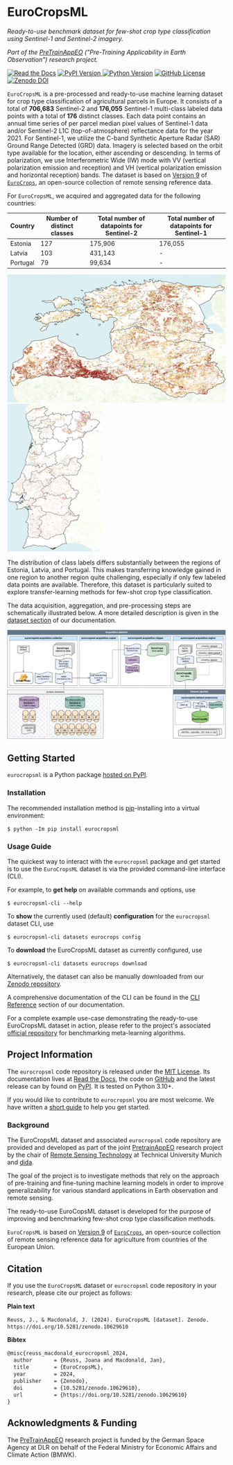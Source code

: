 # EuroCropsML
*Ready-to-use benchmark dataset for few-shot crop type classification using Sentinel-1 and Sentinel-2 imagery.*

*Part of the [PreTrainAppEO](https://www.asg.ed.tum.de/en/lmf/pretrainappeo/) ("Pre-Training Applicability in Earth Observation") research project.*

<!-- badges begin -->
[![Read the Docs](https://img.shields.io/readthedocs/eurocropsml/latest?style=flat&logo=readthedocs&logoColor=white)](https://eurocropsml.readthedocs.io/en/latest/?badge=latest)
[![PyPI Version](https://img.shields.io/pypi/v/eurocropsml?style=flat&logo=pypi&logoColor=white)
](https://pypi.org/p/eurocropsml)
[![Python Version](https://img.shields.io/python/required-version-toml?tomlFilePath=https%3A%2F%2Fraw.githubusercontent.com%2Fdida-do%2Feurocropsml%2Fmain%2Fpyproject.toml&style=flat&logo=python&logoColor=white)](https://www.python.org)
[![GitHub License](https://img.shields.io/github/license/dida-do/eurocropsml?style=flat)](LICENSE)
[![Zenodo DOI](https://img.shields.io/badge/doi-10.5281/zenodo.10629609-blue?style=flat&logo=doi&logoColor=white)
](https://zenodo.org/doi/10.5281/zenodo.10629609)
<!-- badges end -->

<!-- teaser-begin -->

`EuroCropsML` is a pre-processed and ready-to-use machine learning dataset for crop type classification of agricultural parcels in Europe.
It consists of a total of **706,683** Sentinel-2 and **176,055**  Sentinel-1 multi-class labeled data points with a total of **176** distinct classes.
Each data point contains an annual time series of per parcel median pixel values of Sentinel-1 data and/or Sentinel-2 L1C (top-of-atmosphere) reflectance data for the year 2021. For Sentinel-1, we utilize the C-band Synthetic Aperture Radar (SAR) Ground Range Detected (GRD) data. Imagery is selected based on the orbit type available for the location, either ascending or descending. In terms of polarization, we use Interferometric Wide (IW) mode with VV (vertical polarization emission and reception) and VH (vertical polarization emission and horizontal reception) bands.
The dataset is based on [Version 9](https://zenodo.org/records/10118572) of [`EuroCrops`](https://github.com/maja601/EuroCrops), an open-source collection of remote sensing reference data.

For `EuroCropsML`, we acquired and aggregated data for the following countries:

| Country      | Number of distinct classes | Total number of datapoints for Sentinel-2 | Total number of datapoints for Sentinel-1 | 
|--------------|----------------------------|-------------------------------------------|-------------------------------------------|
| Estonia      | 127                        | 175,906                                   | 176,055                                   | 
| Latvia       | 103                        | 431,143                                   | -                                         | 
| Portugal     | 79                         | 99,634                                    | -                                         | 

![Spatial distribution of labels within Estland and Latvia.](docs/_static/labels_spatial_distribution_EE_LV_nuts3_340.png)
![Spatial distribution of labels within Portugal.](docs/_static/labels_spatial_distribution_PT_nuts3_340.png)

The distribution of class labels differs substantially between the regions of Estonia, Latvia, and Portugal.
This makes  transferring knowledge gained in one region to another region quite challenging, especially if only few labeled data points are available.
Therefore, this dataset is particularly suited to explore transfer-learning methods for few-shot crop type classification. 

The data acquisition, aggregation, and pre-processing steps are schematically illustrated below. A more detailed description is given in the [dataset section](https://eurocropsml.readthedocs.io/en/latest/dataset.html) of our documentation.

![Data Acquisition Pipeline.](docs/_static/acquisition-pipeline-s1s2.png)
<!-- teaser-end -->

## Getting Started

`eurocropsml` is a Python package [hosted on PyPI](https://pypi.org/project/eurocropsml/).

### Installation
The recommended installation method is [pip](https://pip.pypa.io/en/stable/)-installing into a virtual environment:

```console
$ python -Im pip install eurocropsml
```

### Usage Guide
The quickest way to interact with the `eurocropsml` package and get started is to use the `EuroCropsML` dataset is via the provided command-line interface (CLI).

For example, to **get help** on available commands and options, use
```console
$ eurocropsml-cli --help
```

To **show** the currently used (default) **configuration** for the `eurocropsml` dataset CLI, use
```console
$ eurocropsml-cli datasets eurocrops config
```

To **download** the EuroCropsML dataset as currently configured, use
```console
$ eurocropsml-cli datasets eurocrops download
```

Alternatively, the dataset can also be manually downloaded from our [Zenodo repository](https://zenodo.org/doi/10.5281/zenodo.10629609).

A comprehensive documentation of the CLI can be found in the [CLI Reference](https://eurocropsml.readthedocs.io/en/latest/cli.html) section of our documentation.

For a complete example use-case demonstrating the ready-to-use EuroCropsML dataset in action, please refer to the project's associated [official repository](https://github.com/dida-do/eurocrops-meta-learning) for benchmarking meta-learning algorithms.

## Project Information

The `eurocropsml` code repository is released under the [MIT License](LICENSE).
Its documentation lives at [Read the Docs](https://eurocropsml.readthedocs.io/en/latest/), the code on [GitHub](https://github.com/dida-do/eurocropsml) and the latest release can by found on [PyPI](https://pypi.org/project/eurocropsml/).
It is tested on Python 3.10+.

If you would like to contribute to `eurocropsml` you are most welcome. We have written a [short guide](CONTRIBUTING.md) to help you get started.

### Background

<!-- project-background-begin -->
The EuroCropsML dataset and associated `eurocropsml` code repository are provided and developed as part of the joint [PretrainAppEO](https://www.asg.ed.tum.de/en/lmf/pretrainappeo/) research project by the chair of [Remote Sensing Technology](https://www.asg.ed.tum.de/en/lmf/home/) at Technical University Munich and [dida](https://dida.do/).
<!-- project-background-middle -->

The goal of the project is to investigate methods that rely on the approach of pre-training and fine-tuning machine learning models in order to improve generalizability for various standard applications in Earth observation and remote sensing.

The ready-to-use EuroCopsML dataset is developed for the purpose of improving and benchmarking few-shot crop type classification methods.

`EuroCropsML` is based on [Version 9](https://zenodo.org/records/10118572) of [`EuroCrops`](https://github.com/maja601/EuroCrops), an open-source collection of remote sensing reference data for agriculture from countries of the European Union.
<!-- project-background-end -->

<!-- further-info-begin -->
## Citation
If you use the `EuroCropsML` dataset or `eurocropsml` code repository in your research, please cite our project as follows:

**Plain text**
```text
Reuss, J., & Macdonald, J. (2024). EuroCropsML [dataset]. Zenodo. https://doi.org/10.5281/zenodo.10629610
```
**Bibtex**
```text
@misc{reuss_macdonald_eurocropsml_2024,
  author       = {Reuss, Joana and Macdonald, Jan},
  title        = {EuroCropsML},
  year         = 2024,
  publisher    = {Zenodo},
  doi          = {10.5281/zenodo.10629610},
  url          = {https://doi.org/10.5281/zenodo.10629610}
}
```

## Acknowledgments & Funding
The [PreTrainAppEO](https://www.asg.ed.tum.de/en/lmf/pretrainappeo/) research project is funded by the German Space Agency at DLR on behalf of the Federal Ministry for Economic Affairs and Climate Action (BMWK).
<!-- further-info-end -->